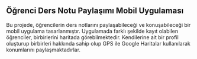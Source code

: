 ## Öğrenci Ders Notu Paylaşımı Mobil Uygulaması

Bu projede, öğrencilerin ders notlarını paylaşabileceği ve konuşabileceği bir mobil uygulama tasarlanmıştır. Uygulamada farklı şekilde kayıt olabilen öğrenciler, birbirlerini haritada görebilmektedir. Kendilerine ait bir profil oluşturup birbirleri hakkında sahip olup GPS ile Google Haritalar kullanılarak konumlarını paylaşmaktadırlar.

